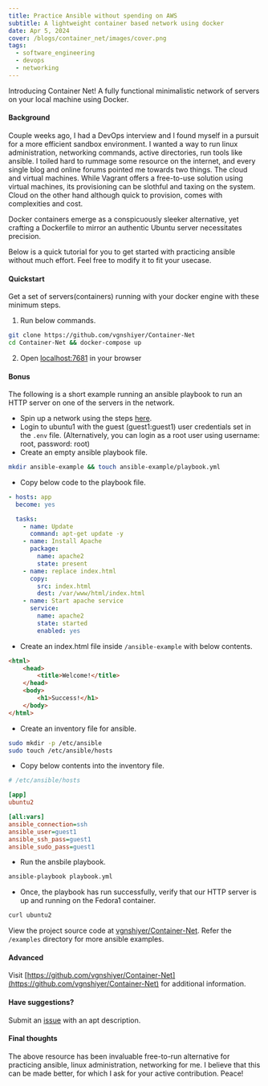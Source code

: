 ```yaml
---
title: Practice Ansible without spending on AWS
subtitle: A lightweight container based network using docker
date: Apr 5, 2024
cover: /blogs/container_net/images/cover.png
tags:
  - software_engineering
  - devops
  - networking
---
```


Introducing Container Net! A fully functional minimalistic network of servers on your local machine using Docker. 

#### Background

Couple weeks ago, I had a DevOps interview and I found myself in a pursuit for a more efficient sandbox environment. I wanted a way to run linux administration, networking commands, active directories, run tools like ansible. I toiled hard to rummage some resource on the internet, and every single blog and online forums pointed me towards two things. The cloud and virtual machines. While Vagrant offers a free-to-use solution using virtual machines, its provisioning can be slothful and taxing on the system. Cloud on the other hand although quick to provision, comes with complexities and cost.

Docker containers emerge as a conspicuously sleeker alternative, yet crafting a Dockerfile to mirror an authentic Ubuntu server necessitates precision.

Below is a quick tutorial for you to get started with practicing ansible without much effort. Feel free to modify it to fit your usecase.

#### Quickstart

Get a set of servers(containers) running with your docker engine with these minimum steps.

1. Run below commands.

```bash
git clone https://github.com/vgnshiyer/Container-Net
cd Container-Net && docker-compose up
```

2. Open [localhost:7681](http://localhost:7681) in your browser

#### Bonus

The following is a short example running an ansible playbook to run an HTTP server on one of the servers in the network.

* Spin up a network using the steps [here](#quickstart).
* Login to ubuntu1 with the guest (guest1:guest1) user credentials set in the `.env` file. (Alternatively, you can login as a root user using username: root, password: root)
* Create an empty ansible playbook file.

```bash
mkdir ansible-example && touch ansible-example/playbook.yml
```

* Copy below code to the playbook file.

```yaml
- hosts: app
  become: yes

  tasks:
    - name: Update
      command: apt-get update -y
    - name: Install Apache
      package:
        name: apache2
        state: present
    - name: replace index.html
      copy:
        src: index.html
        dest: /var/www/html/index.html
    - name: Start apache service
      service:
        name: apache2
        state: started
        enabled: yes
```

* Create an index.html file inside `/ansible-example` with below contents.

```html
<html>
    <head>
        <title>Welcome!</title>
    </head>
    <body>
        <h1>Success!</h1>
    </body>
</html>
```

* Create an inventory file for ansible.

```bash
sudo mkdir -p /etc/ansible
sudo touch /etc/ansible/hosts
```

* Copy below contents into the inventory file.

```ini
# /etc/ansible/hosts

[app]
ubuntu2

[all:vars]
ansible_connection=ssh
ansible_user=guest1
ansible_ssh_pass=guest1
ansible_sudo_pass=guest1
```
* Run the ansbile playbook. 

```bash
ansible-playbook playbook.yml
```

* Once, the playbook has run successfully, verify that our HTTP server is up and running on the Fedora1 container.

```bash
curl ubuntu2
```

View the project source code at [vgnshiyer/Container-Net](https://github.com/vgnshiyer/Container-Net/). Refer the `/examples` directory for more ansible examples.

#### Advanced

Visit [https://github.com/vgnshiyer/Container-Net](https://github.com/vgnshiyer/Container-Net) for additional information.

#### Have suggestions?

Submit an [issue](https://github.com/vgnshiyer/Container-Net/issues) with an apt description.

#### Final thoughts

The above resource has been invaluable free-to-run alternative for practicing ansible, linux administration, networking for me. I believe that this can be made better, for which I ask for your active contribution. Peace!
